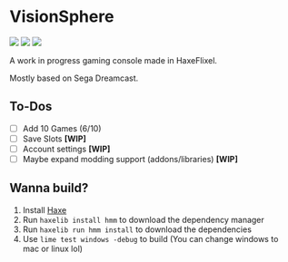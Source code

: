 # VisionSphere
![](https://img.shields.io/github/repo-size/Joalor64GH/VisionSphere)
![](https://img.shields.io/github/issues/Joalor64GH/VisionSphere)
![](https://img.shields.io/badge/balls-in_your_jaws-green)

A work in progress gaming console made in HaxeFlixel.

Mostly based on Sega Dreamcast.

## To-Dos
* [ ] Add 10 Games (6/10)
* [ ] Save Slots **[WIP]**
* [ ] Account settings **[WIP]**
* [ ] Maybe expand modding support (addons/libraries) **[WIP]**

## Wanna build?
1. Install [Haxe](https://haxe.org/download/)
2. Run `haxelib install hmm` to download the dependency manager
3. Run `haxelib run hmm install` to download the dependencies
4. Use `lime test windows -debug` to build (You can change windows to mac or linux lol)